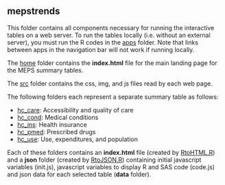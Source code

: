 ## mepstrends

This folder contains all components necessary for running the interactive tables on a web server. To run the tables locally (i.e. without an external server), you must run the R codes in the [apps](../apps) folder. Note that links between apps in the navigation bar will not work if running locally.

The [home](home) folder contains the **index.html** file for the main landing page for the MEPS summary tables.

The [src](src) folder contains the css, img, and js files read by each web page.

The following folders each represent a separate summary table as follows:
* [hc_care](hc_care): Accessibility and quality of care
* [hc_cond](hc_cond): Medical conditions
* [hc_ins](hc_ins): Health insurance
* [hc_pmed](hc_pmed): Prescribed drugs
* [hc_use](hc_use): Use, expenditures, and population

Each of these folders contains an **index.html** file (created by [RtoHTML.R](../r/RtoHTML.R)) and a **json** folder (created by [RtoJSON.R](../r/RtoJSON.R)) containing initial javascript variables (init.js), javascript variables to display R and SAS code (code.js) and json data for each selected table (**data** folder).
